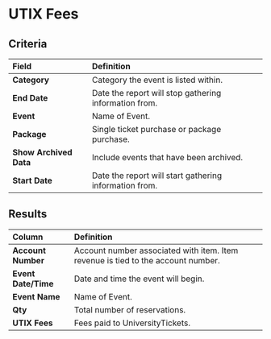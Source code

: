 # UTIX Fees

## Criteria

| **Field** | **Definition** |
| :--- | :--- |
| **Category** | Category the event is listed within. |
| **End Date** | Date the report will stop gathering information from. |
| **Event** | Name of Event. |
| **Package** | Single ticket purchase or package purchase. |
| **Show Archived Data** | Include events that have been archived. |
| **Start Date** | Date the report will start gathering information from. |

## Results

| **Column** | **Definition** |
| :--- | :--- |
| **Account Number** | Account number associated with item. Item revenue is tied to the account number. |
| **Event Date/Time** | Date and time the event will begin. |
| **Event Name** | Name of Event. |
| **Qty** | Total number of reservations. |
| **UTIX Fees** | Fees paid to UniversityTickets. |

